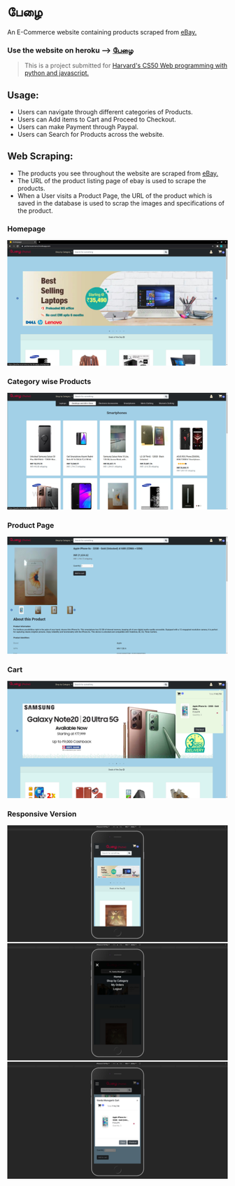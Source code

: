 # பேழை

An E-Commerce website containing products scraped from [eBay.](https://ebay.com/) 

### Use the website on heroku --> [பேழை](https://pezhai-ecommerce.herokuapp.com/)

> This is a project submitted for [Harvard's CS50 Web programming with python and javascript.](https://cs50.harvard.edu/web/2020/)

## Usage:

*   Users can navigate through different categories of Products.
*   Users can Add items to Cart and Proceed to Checkout.
*   Users can make Payment through Paypal.
*   Users can Search for Products across the website.

## Web Scraping:

*   The products you see throughout the website are scraped from [eBay.](https://ebay.com/)
*   The URL of the product listing page of ebay is used to scrape the products.
*   When a User visits a Product Page, the URL of the product which is saved in the database is used to scrap the images and specifications of the product.

### Homepage
![Homepage](https://github.com/muhamedsuhail/Pezhai/blob/master/Screenshots/Homepage.jpg?raw=true)
### Category wise Products
![Category](https://github.com/muhamedsuhail/Pezhai/blob/master/Screenshots/Category.jpg?raw=true)
### Product Page
![Product_page](https://github.com/muhamedsuhail/Pezhai/blob/master/Screenshots/Product_page.jpg?raw=true)
### Cart
![Cart](https://github.com/muhamedsuhail/Pezhai/blob/master/Screenshots/Cart.jpg?raw=true)
### Responsive Version
![Responsive_Homepage](https://github.com/muhamedsuhail/Pezhai/blob/master/Screenshots/Responsive_Homepage.jpg?raw=true)
![Responsive_nav](https://github.com/muhamedsuhail/Pezhai/blob/master/Screenshots/Responsive_nav.jpg?raw=true)
![Responsive_cart](https://github.com/muhamedsuhail/Pezhai/blob/master/Screenshots/Responsive_cart.jpg?raw=true)

